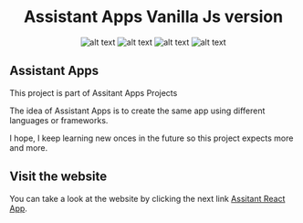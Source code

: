 <div align="center">
<h1>Assistant Apps Vanilla Js version</h1>
  
![alt text](https://img.shields.io/badge/My%20first%20website-2.1.3-green)  ![alt text](https://img.shields.io/badge/Made%20by-Max-brightgreen) ![alt text](https://img.shields.io/badge/Project-Assistant%20Apps-coral) ![alt text](https://img.shields.io/badge/Made%20with-Vanilla%20JS-ffba08)
</div>

## Assistant Apps

This project is part of Assitant Apps Projects

The idea of Assistant Apps is to create the same app using different languages or frameworks.

I hope, I keep learning new onces in the future so this project expects more and more.

## Visit the website

You can take a look at the website by clicking the next link
[Assitant React App](https://js-assistant-app.netlify.app/).
